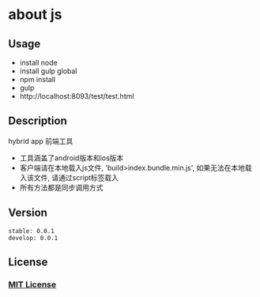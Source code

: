 # about js
## Usage
* install node
* install gulp global
* npm install
* gulp
* http://localhost:8093/test/test.html

## Description
hybrid app 前端工具
* 工具涵盖了android版本和ios版本
* 客户端请在本地载入js文件, 'build>index.bundle.min.js', 如果无法在本地载入该文件, 请通过script标签载入
* 所有方法都是同步调用方式

## Version
	stable: 0.0.1
	develop: 0.0.1

## License
### [MIT License](https://en.wikipedia.org/wiki/MIT_License)